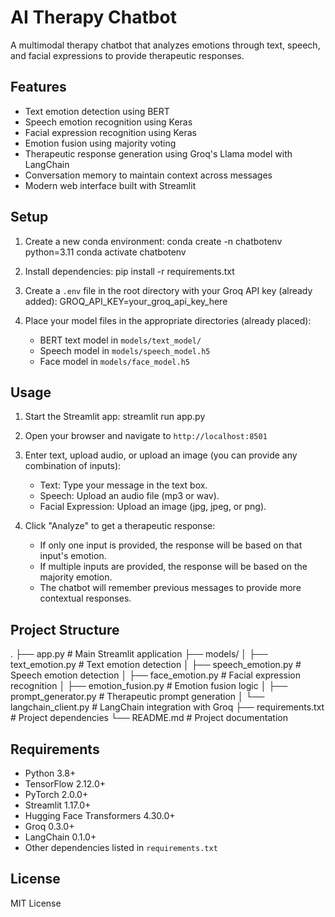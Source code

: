 # AI Therapy Chatbot

A multimodal therapy chatbot that analyzes emotions through text, speech, and facial expressions to provide therapeutic responses.

## Features

- Text emotion detection using BERT
- Speech emotion recognition using Keras
- Facial expression recognition using Keras
- Emotion fusion using majority voting
- Therapeutic response generation using Groq's Llama model with LangChain
- Conversation memory to maintain context across messages
- Modern web interface built with Streamlit

## Setup

1. Create a new conda environment:
   conda create -n chatbotenv python=3.11
   conda activate chatbotenv

2. Install dependencies:
   pip install -r requirements.txt

3. Create a `.env` file in the root directory with your Groq API key (already added):
   GROQ_API_KEY=your_groq_api_key_here

4. Place your model files in the appropriate directories (already placed):
   - BERT text model in `models/text_model/`
   - Speech model in `models/speech_model.h5`
   - Face model in `models/face_model.h5`

## Usage

1. Start the Streamlit app:
   streamlit run app.py

2. Open your browser and navigate to `http://localhost:8501`

3. Enter text, upload audio, or upload an image (you can provide any combination of inputs):
   - Text: Type your message in the text box.
   - Speech: Upload an audio file (mp3 or wav).
   - Facial Expression: Upload an image (jpg, jpeg, or png).

4. Click "Analyze" to get a therapeutic response:
   - If only one input is provided, the response will be based on that input's emotion.
   - If multiple inputs are provided, the response will be based on the majority emotion.
   - The chatbot will remember previous messages to provide more contextual responses.

## Project Structure

.
├── app.py                  # Main Streamlit application
├── models/
│   ├── text_emotion.py     # Text emotion detection
│   ├── speech_emotion.py   # Speech emotion detection
│   ├── face_emotion.py     # Facial expression recognition
│   ├── emotion_fusion.py   # Emotion fusion logic
│   ├── prompt_generator.py # Therapeutic prompt generation
│   └── langchain_client.py # LangChain integration with Groq
├── requirements.txt        # Project dependencies
└── README.md               # Project documentation

## Requirements

- Python 3.8+
- TensorFlow 2.12.0+
- PyTorch 2.0.0+
- Streamlit 1.17.0+
- Hugging Face Transformers 4.30.0+
- Groq 0.3.0+
- LangChain 0.1.0+
- Other dependencies listed in `requirements.txt`

## License

MIT License
